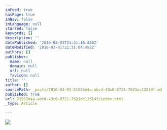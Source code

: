 ```yaml
---
inFeed: true
hasPage: true
inNav: false
inLanguage: null
starred: false
keywords: []
description: ''
datePublished: '2016-03-01T21:31:16.430Z'
dateModified: '2016-03-01T21:31:04.458Z'
authors: []
publisher:
  name: null
  domain: null
  url: null
  favicon: null
title: ''
author: []
sourcePath: _posts/2016-03-01-21551e4a-abcd-43c0-8721-7621ec12514f.md
published: true
url: 21551e4a-abcd-43c0-8721-7621ec12514f/index.html
_type: Article

---
```

![](https://the-grid-user-content.s3-us-west-2.amazonaws.com/42a7d8c9-3049-46a1-8f8b-8c3f471b7cce.jpg)